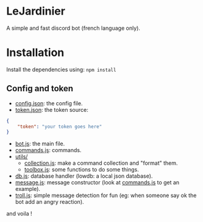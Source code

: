 # LeJardinier

A simple and fast discord bot (french language only).

# Installation

Install the dependencies using:
```npm install```

## Config and token

* [config.json](./config.json): the config file.
* [token.json](./token-example.json): the token source:
```json
{
	"token": "your token goes here"
}
```
* [bot.js](./bot.js): the main file.
* [commands.js](./commands.js): commands.
* [utils/](./utils/)
	* [collection.js](./utils/collection.js): make a command collection and "format" them.
	* [toolbox.js](./utils/toolbox.js): some functions to do some things.
* [db.js](./db.js): database handler (lowdb: a local json database).
* [message.js](./message.js): message constructor (look at [commands.js](./commands.js) to get an example).
* [troll.js](./troll.js): simple message detection for fun (eg: when someone say ok the bot add an angry reaction).

and voila !
